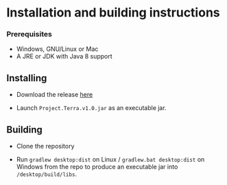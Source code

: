 
# Installation and building instructions

### Prerequisites
- Windows, GNU/Linux or Mac
- A JRE or JDK with Java 8 support

## Installing
- Download the release [here](https://github.com/Bast5614/Projet_Terraria/releases)

- Launch `Project.Terra.v1.0.jar` as an executable jar.

## Building
- Clone the repository

- Run `gradlew desktop:dist` on Linux / `gradlew.bat desktop:dist` on Windows from the repo to produce an executable jar into `/desktop/build/libs`.
